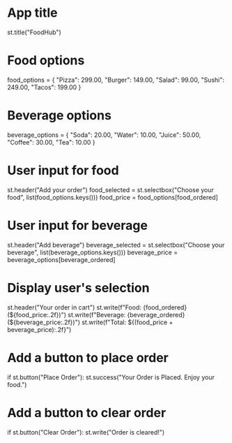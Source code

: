 # App title
st.title("FoodHub")

# Food options
food_options = {
    "Pizza": 299.00,
    "Burger": 149.00,
    "Salad": 99.00,
    "Sushi": 249.00,
    "Tacos": 199.00
}

# Beverage options
beverage_options = {
    "Soda": 20.00,
    "Water": 10.00,
    "Juice": 50.00,
    "Coffee": 30.00,
    "Tea": 10.00
}

# User input for food
st.header("Add your order")
food_selected = st.selectbox("Choose your food", list(food_options.keys()))
food_price = food_options[food_ordered]

# User input for beverage
st.header("Add beverage")
beverage_selected = st.selectbox("Choose your beverage", list(beverage_options.keys()))
beverage_price = beverage_options[beverage_ordered]

# Display user's selection
st.header("Your order in cart")
st.write(f"Food: {food_ordered} (${food_price:.2f})")
st.write(f"Beverage: {beverage_ordered} (${beverage_price:.2f})")
st.write(f"Total: ${(food_price + beverage_price):.2f}")

# Add a button to place order
if st.button("Place Order"):
    st.success("Your Order is Placed. Enjoy your food.")

# Add a button to clear order
if st.button("Clear Order"):
    st.write("Order is cleared!")
